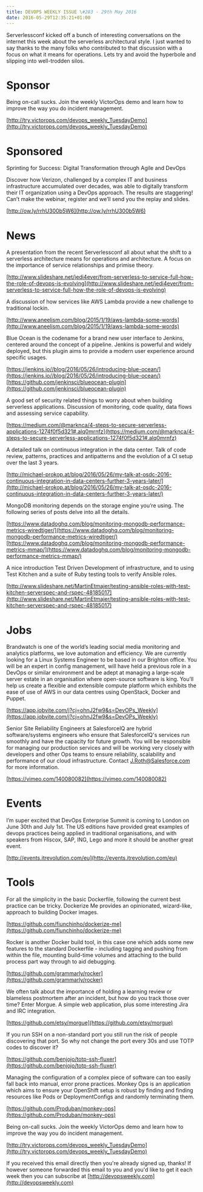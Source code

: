 ```yaml
---
title: DEVOPS WEEKLY ISSUE \#283 - 29th May 2016 
date: 2016-05-29T12:35:21+01:00
---
```


Serverlessconf kicked off a bunch of interesting conversations on the internet this week about the serverless architectural style. I just wanted to say thanks to the many folks who contributed to that discussion with a focus on what it means for operations. Lets try and avoid the hyperbole and slipping into well-trodden silos.

Sponsor
======

Being on-call sucks. Join the weekly VictorOps demo and learn how to improve the way you do incident management.

[http://try.victorops.com/devops_weekly_TuesdayDemo](http://try.victorops.com/devops_weekly_TuesdayDemo)


Sponsored
========

Sprinting for Success: Digital Transformation through Agile and DevOps

Discover how Verizon, challenged by a complex IT and business infrastructure accumulated over decades, was able to digitally transform their IT organization using a DevOps approach. The results are staggering! Can’t make the webinar, register and we’ll send you the replay and slides.

[http://ow.ly/rrhU300b5W6](http://ow.ly/rrhU300b5W6)


News
====

A presentation from the recent Serverlessconf all about what the shift to a serverless architecture means for operations and architecture. A focus on the importance of service relationships and primise theory.

[http://www.slideshare.net/jedi4ever/from-serverless-to-service-full-how-the-role-of-devops-is-evolving](http://www.slideshare.net/jedi4ever/from-serverless-to-service-full-how-the-role-of-devops-is-evolving)


A discussion of how services like AWS Lambda provide a new challenge to traditional lockin.

[http://www.aneelism.com/blog/2015/1/19/aws-lambda-some-words](http://www.aneelism.com/blog/2015/1/19/aws-lambda-some-words)


Blue Ocean is the codename for a brand new user interface to Jenkins, centered around the concept of a pipeline. Jenkins is powerful and widely deployed, but this plugin aims to provide a modern user experience around specific usages.

[https://jenkins.io//blog/2016/05/26/introducing-blue-ocean/](https://jenkins.io//blog/2016/05/26/introducing-blue-ocean/)
[https://github.com/jenkinsci/blueocean-plugin](https://github.com/jenkinsci/blueocean-plugin)


A good set of security related things to worry about when building serverless applications. Discussion of monitoring, code quality, data flows and assessing service capability.

[https://medium.com/@marknca/4-steps-to-secure-serverless-applications-1274f0f5d321#.alq0mrnfz](https://medium.com/@marknca/4-steps-to-secure-serverless-applications-1274f0f5d321#.alq0mrnfz)


A detailed talk on continuous integration in the data center. Talk of code review, patterns, practices and antipatterns and the evolution of a CI setup over the last 3 years.

[http://michael-prokop.at/blog/2016/05/26/my-talk-at-osdc-2016-continuous-integration-in-data-centers-further-3-years-later/](http://michael-prokop.at/blog/2016/05/26/my-talk-at-osdc-2016-continuous-integration-in-data-centers-further-3-years-later/)


MongoDB monitoring depends on the storage engine you’re using. The following series of posts delve into all the details.

[https://www.datadoghq.com/blog/monitoring-mongodb-performance-metrics-wiredtiger/](https://www.datadoghq.com/blog/monitoring-mongodb-performance-metrics-wiredtiger/)
[https://www.datadoghq.com/blog/monitoring-mongodb-performance-metrics-mmap/](https://www.datadoghq.com/blog/monitoring-mongodb-performance-metrics-mmap/)


A nice introduction Test Driven Development of infrastructure, and to using Test Kitchen and a suite of Ruby testing tools to verify Ansible roles.

[http://www.slideshare.net/MartinEtmajer/testing-ansible-roles-with-test-kitchen-serverspec-and-rspec-48185017](http://www.slideshare.net/MartinEtmajer/testing-ansible-roles-with-test-kitchen-serverspec-and-rspec-48185017)


Jobs
====

Brandwatch is one of the world’s leading social media monitoring and analytics platforms, we love automation and efficiency. We are currently looking for a Linux Systems Engineer to be based in our Brighton office. You will be an expert in config management, will have held a previous role in a DevOps or similar environment and be adept at managing a large-scale server estate in an organisation where open-source software is king. You’ll help us create a flexible and extensible compute platform which exhibits the ease of use of AWS in our data centres using OpenStack, Docker and Puppet.

[https://app.jobvite.com/j?cj=ohnJ2fw9&s=DevOPs_Weekly](https://app.jobvite.com/j?cj=ohnJ2fw9&s=DevOPs_Weekly)



Senior Site Reliability Engineers at SalesforceIQ are hybrid software/systems engineers who ensure that SalesforceIQ's services run smoothly and have the capacity for future growth. You will be responsible for managing our production services and will be working very closely with developers and other Ops teams to ensure reliability, scalability and performance of our cloud infrastructure. Contact J.Roth@Salesforce.com for more information.

[https://vimeo.com/140080082](https://vimeo.com/140080082)


Events
======

I’m super excited that DevOps Enterprise Summit is coming to London on June 30th and July 1st. The US editions have provided great examples of devops practices being applied in traditional organisations, and with speakers from Hiscox, SAP, ING, Lego and more it should be another great event.

[http://events.itrevolution.com/eu](http://events.itrevolution.com/eu)


Tools
=====

For all the simplicity in the basic Dockerfile, following the current best practice can be tricky. Dockerize Me provides an opinionated, wizard-like, approach to building Docker images.

[https://github.com/fiunchinho/dockerize-me](https://github.com/fiunchinho/dockerize-me)


Rocker is another Docker build tool, in this case one which adds some new features to the standard Dockerfile - including tagging and pushing from within the file, mounting build-time volumes and attaching to the build process part way through to aid debugging.

[https://github.com/grammarly/rocker](https://github.com/grammarly/rocker)


We often talk about the importance of holding a learning review or blameless postmortem after an incident, but how do you track those over time? Enter Morgue. A simple web application, plus some interesting Jira and IRC integration.

[https://github.com/etsy/morgue](https://github.com/etsy/morgue)


If you run SSH on a non-standard port you still run the risk of people discovering that port. So why not change the port every 30s and use TOTP codes to discover it?

[https://github.com/benjojo/totp-ssh-fluxer](https://github.com/benjojo/totp-ssh-fluxer)


Managing the configuration of a complex piece of software can too easily fall back into manual, error prone practices. Monkey Ops is an application which aims to ensure your OpenShift setup is robust by finding and finding resources like Pods or DeploymentConfigs and randomly terminating them.

[https://github.com/Produban/monkey-ops](https://github.com/Produban/monkey-ops)


Being on-call sucks. Join the weekly VictorOps demo and learn how to improve the way you do incident management.

[http://try.victorops.com/devops_weekly_TuesdayDemo](http://try.victorops.com/devops_weekly_TuesdayDemo)


If you received this email directly then you're already signed up, thanks! If however someone forwarded this email to you and you'd like to get it each week then you can subscribe at [http://devopsweekly.com](http://devopsweekly.com)

